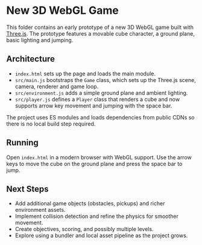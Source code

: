 # New 3D WebGL Game

This folder contains an early prototype of a new 3D WebGL game built with [Three.js](https://threejs.org/). The prototype features a movable cube character, a ground plane, basic lighting and jumping.

## Architecture

- `index.html` sets up the page and loads the main module.
- `src/main.js` bootstraps the `Game` class, which sets up the Three.js scene, camera, renderer and game loop.
- `src/environment.js` adds a simple ground plane and ambient lighting.
- `src/player.js` defines a `Player` class that renders a cube and now supports arrow key movement and jumping with the space bar.

The project uses ES modules and loads dependencies from public CDNs so there is no local build step required.

## Running

Open `index.html` in a modern browser with WebGL support. Use the arrow keys to move the cube on the ground plane and press the space bar to jump.

## Next Steps

- Add additional game objects (obstacles, pickups) and richer environment assets.
- Implement collision detection and refine the physics for smoother movement.
- Create objectives, scoring, and possibly multiple levels.
- Explore using a bundler and local asset pipeline as the project grows.
